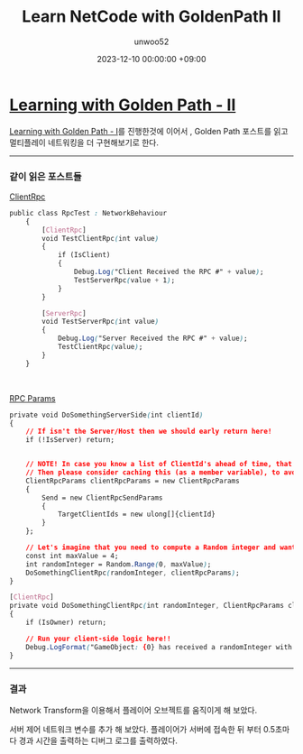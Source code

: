 ﻿---
title: Learn NetCode with GoldenPath II
author: unwoo52
date: 2023-12-10 00:00:00 +09:00
categories: [UnityMultiplayer, Multiplayer, NetCode]
tags: [UnityMultiplayer, Multiplayer, NetCode]
---

# [Learning with Golden Path - II](https://docs-multiplayer.unity3d.com/netcode/current/tutorials/goldenpath_series/goldenpath_two/#introducing-a-server-controlled-network-variable)

[Learning with Golden Path - I]()를 진행한것에 이어서 , Golden Path 포스트를 읽고 멀티플레이 네트워킹을 더 구현해보기로 한다.

---

### 같이 읽은 포스트들

[ClientRpc](https://docs-multiplayer.unity3d.com/netcode/current/advanced-topics/message-system/clientrpc/)

```css
public class RpcTest : NetworkBehaviour
    {
        [ClientRpc]
        void TestClientRpc(int value)
        {
            if (IsClient)
            {
                Debug.Log("Client Received the RPC #" + value);
                TestServerRpc(value + 1);
            }
        }

        [ServerRpc]
        void TestServerRpc(int value)
        {
            Debug.Log("Server Received the RPC #" + value);
            TestClientRpc(value);
        }
    }
```

<br>

[RPC Params](https://docs-multiplayer.unity3d.com/netcode/current/advanced-topics/message-system/rpc-params/)

```css
private void DoSomethingServerSide(int clientId)
{
    // If isn't the Server/Host then we should early return here!
    if (!IsServer) return;


    // NOTE! In case you know a list of ClientId's ahead of time, that does not need change,
    // Then please consider caching this (as a member variable), to avoid Allocating Memory every time you run this function
    ClientRpcParams clientRpcParams = new ClientRpcParams
    {
        Send = new ClientRpcSendParams
        {
            TargetClientIds = new ulong[]{clientId}
        }
    };

    // Let's imagine that you need to compute a Random integer and want to send that to a client
    const int maxValue = 4;
    int randomInteger = Random.Range(0, maxValue);
    DoSomethingClientRpc(randomInteger, clientRpcParams);
}

[ClientRpc]
private void DoSomethingClientRpc(int randomInteger, ClientRpcParams clientRpcParams = default)
{
    if (IsOwner) return;

    // Run your client-side logic here!!
    Debug.LogFormat("GameObject: {0} has received a randomInteger with value: {1}", gameObject.name, randomInteger);
}
```

---

### 결과

Network Transform을 이용해서 플레이어 오브젝트를 움직이게 해 보았다.

서버 제어 네트워크 변수를 추가 해 보았다. 플레이어가 서버에 접속한 뒤 부터 0.5초마다 경과 시간을 출력하는 디버그 로그를 출력하였다.
